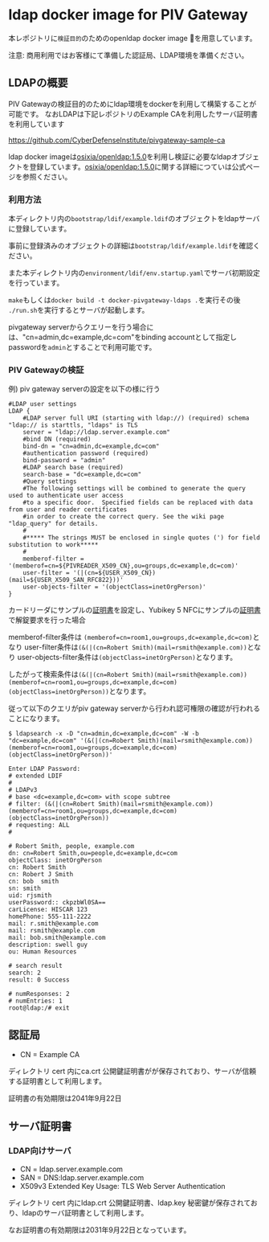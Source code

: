 # ldap docker image for PIV Gateway 

本レポジトリに`検証目的`のためのopenldap docker image を用意しています。 

注意: 商用利用ではお客様にて準備した認証局、LDAP環境を準備ください。

## LDAPの概要

PIV Gatewayの検証目的のためにldap環境をdockerを利用して構築することが可能です。
なおLDAPは下記レポジトリのExample CAを利用したサーバ証明書を利用しています

https://github.com/CyberDefenseInstitute/pivgateway-sample-ca

ldap docker imageは[osixia/openldap:1.5.0](https://github.com/osixia/docker-openldap)を利用し検証に必要なldapオブジェクトを登録しています。[osixia/openldap:1.5.0](https://github.com/osixia/docker-openldap)に関する詳細につていは公式ページを参照ください。

### 利用方法

本ディレクトリ内の`bootstrap/ldif/example.ldif`のオブジェクトをldapサーバに登録しています。

事前に登録済みのオブジェクトの詳細は`bootstrap/ldif/example.ldif`を確認ください。

また本ディレクトリ内の`environment/ldif/env.startup.yaml`でサーバ初期設定を行っています。

`make`もしくは`docker build -t docker-pivgateway-ldaps .`を実行その後 `./run.sh`を実行するとサーバが起動します。

pivgateway serverからクエリーを行う場合には、"cn=admin,dc=example,dc=com"をbinding accountとして指定しpasswordを`admin`とすることで利用可能です。

### PIV Gatewayの検証

例) 
piv gateway serverの設定を以下の様に行う

```
#LDAP user settings
LDAP {
    #LDAP server full URI (starting with ldap://) (required) schema "ldap:// is starttls, "ldaps" is TLS 
    server = "ldap://ldap.server.example.com" 
    #bind DN (required)
    bind-dn = "cn=admin,dc=example,dc=com"
    #authentication password (required)
    bind-password = "admin"
    #LDAP search base (required)
    search-base = "dc=example,dc=com"
    #Query settings
    #The following settings will be combined to generate the query used to authenticate user access
    #to a specific door.  Specified fields can be replaced with data from user and reader certificates
    #in order to create the correct query. See the wiki page "ldap_query" for details.
    #
    #***** The strings MUST be enclosed in single quotes (') for field substitution to work*****
    #
    memberof-filter = '(memberof=cn=${PIVREADER_X509_CN},ou=groups,dc=example,dc=com)'
    user-filter = '(|(cn=${USER_X509_CN})(mail=${USER_X509_SAN_RFC822}))'
    user-objects-filter = '(objectClass=inetOrgPerson)'
}
```

カードリーダにサンプルの[証明書](https://github.com/CyberDefenseInstitute/pivgateway-sample-ca/blob/main/room1.crt)を設定し、Yubikey 5 NFCにサンプルの[証明書](https://github.com/CyberDefenseInstitute/pivgateway-sample-ca/blob/main/Robert_Smith.pfx)で解錠要求を行った場合


memberof-filter条件は `(memberof=cn=room1,ou=groups,dc=example,dc=com)`となり
user-filter条件は`(&(|(cn=Robert Smith)(mail=rsmith@example.com))`となり
user-objects-filter条件は`(objectClass=inetOrgPerson)`となります。

したがって検索条件は`(&(|(cn=Robert Smith)(mail=rsmith@example.com))(memberof=cn=room1,ou=groups,dc=example,dc=com)(objectClass=inetOrgPerson))`となります。

従って以下のクエリがpiv gateway serverから行われ認可権限の確認が行われることになります。

```
$ ldapsearch -x -D "cn=admin,dc=example,dc=com" -W -b "dc=example,dc=com" '(&(|(cn=Robert Smith)(mail=rsmith@example.com))(memberof=cn=room1,ou=groups,dc=example,dc=com)(objectClass=inetOrgPerson))'

Enter LDAP Password:
# extended LDIF
#
# LDAPv3
# base <dc=example,dc=com> with scope subtree
# filter: (&(|(cn=Robert Smith)(mail=rsmith@example.com))(memberof=cn=room1,ou=groups,dc=example,dc=com)(objectClass=inetOrgPerson))
# requesting: ALL
#

# Robert Smith, people, example.com
dn: cn=Robert Smith,ou=people,dc=example,dc=com
objectClass: inetOrgPerson
cn: Robert Smith
cn: Robert J Smith
cn: bob  smith
sn: smith
uid: rjsmith
userPassword:: ckpzbWl0SA==
carLicense: HISCAR 123
homePhone: 555-111-2222
mail: r.smith@example.com
mail: rsmith@example.com
mail: bob.smith@example.com
description: swell guy
ou: Human Resources

# search result
search: 2
result: 0 Success

# numResponses: 2
# numEntries: 1
root@ldap:/# exit
```

## 認証局

- CN = Example CA

ディレクトリ cert 内にca.crt 公開鍵証明書がが保存されており、サーバが信頼する証明書として利用します。

証明書の有効期限は2041年9月22日

## サーバ証明書

### LDAP向けサーバ

- CN = ldap.server.example.com
- SAN = DNS:ldap.server.example.com
- X509v3 Extended Key Usage: TLS Web Server Authentication

ディレクトリ cert 内にldap.crt 公開鍵証明書、ldap.key 秘密鍵が保存されており、ldapのサーバ証明書として利用します。

なお証明書の有効期限は2031年9月22日となっています。
